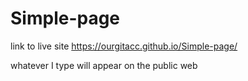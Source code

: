 # Simple-page

link to live site   https://ourgitacc.github.io/Simple-page/

whatever I type will appear on the public web
